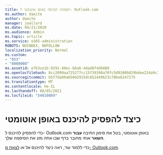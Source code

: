 ```yaml
---
title: הפסקת הכניסה באופן אוטומטי ל- Outlook.com
ms.author: daeite
author: daeite
manager: joallard
ms.date: 04/21/2020
ms.audience: Admin
ms.topic: article
ms.service: o365-administration
ROBOTS: NOINDEX, NOFOLLOW
localization_priority: Normal
ms.custom:
- "853"
- "8000008"
ms.assetid: e7b3ce1b-9291-49ec-b6a6-4dad0f4d6880
ms.openlocfilehash: 8cc2099aa725277cc15f39398a70fc5d9200b829bdee224a9c3fae480763a33a
ms.sourcegitcommit: b5f7da89a650d2915dc652449623c78be6247175
ms.translationtype: MT
ms.contentlocale: he-IL
ms.lasthandoff: 08/05/2021
ms.locfileid: "54010869"
---
```

# <a name="how-to-stop-signing-in-automatically"></a>כיצד להפסיק להיכנס באופן אוטומטי

כדי להפסיק להיכנס ל- Outlook.com באופן אוטומטי, בטל את סימון התיבה **עבור השאר** אותי מחובר בדף שבו אתה מזנ את הסיסמה שלך.
  
כדי ללמוד עוד, ראה כיצד להיכנס אל או [לצאת מ- Outlook.com](https://support.office.com/article/e08eb8ac-ac27-49f4-a400-a47311e1ee7e?wt.mc_id=Office_Outlook_com_Alchemy).
  